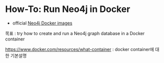 # How-To: Run Neo4j in Docker

* official [Neo4j Docker images](https://hub.docker.com/_/neo4j/)

목표 : try how to create and run a Neo4j graph database in a Docker container 

https://www.docker.com/resources/what-container : docker container에 대한 기본설명 

